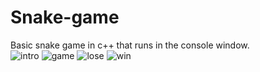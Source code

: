 # Snake-game
Basic snake game in c++ that runs in the console window.  
![intro](https://user-images.githubusercontent.com/107425742/183311335-60777cd2-68c3-4931-8ba3-f535fe906040.PNG)
![game](https://user-images.githubusercontent.com/107425742/183311339-2ec63986-a46a-418f-88c6-d01a38f86c32.PNG)
![lose](https://user-images.githubusercontent.com/107425742/183311341-e8c4c58c-8183-4c8a-a2a3-230be83c5ebf.PNG)
![win](https://user-images.githubusercontent.com/107425742/183311343-5a4dd434-9cef-4c6a-8ebe-4403755460cf.PNG)
